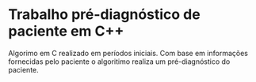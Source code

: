 # Trabalho pré-diagnóstico de paciente em C++

Algorimo em C realizado em períodos iniciais. Com base em informações fornecidas pelo paciente o algoritimo realiza um pré-diagnóstico do paciente.


